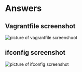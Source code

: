 # Answers

## Vagrantfile screenshot

![picture of vagrantfile screenshoot](/Excercise%201/images/vagrantfile.PNG)

## ifconfig screenshot

![picture of ifconfig screenshot](/Excercise%201/images/ifconfig2.PNG)

